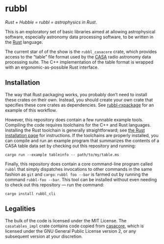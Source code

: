 # rubbl

*Rust + Hubble = rubbl = astrophysics in Rust*.

This is an exploratory set of basic libraries aimed at allowing astrophysical
software, especially astronomy data processing software, to be written in the
[Rust] language.

[Rust]: https://www.rust-lang.org/

The current star of of the show is the `rubbl_casacore` crate, which provides
access to the “table” file format used by the [CASA] radio astronomy data
processing suite. The C++ implementation of the table format is wrapped with
an ergonomic-as-possible Rust interface.

[CASA]: https://casa.nrao.edu/

## Installation

The way that Rust packaging works, you probably don’t need to install these
crates on their own. Instead, you should create your own crate that specifies
these core crates as dependencies. See [rubbl-rxpackage] for an example of
this workflow.

[rubbl-rxpackage]: https://github.com/pkgw/rubbl-rxpackage

However, this repository does contain a few runnable example tools. Compiling
the code requires toolchains for the C++ and Rust languages. Installing the
Rust toolchain is generally straightforward; see [the Rust installation page]
for instructions. If the toolchains are properly installed, you can compile
and run an example program that summarizes the contents of a CASA table data
set by checking out this repository and running:

[the Rust installation page]: https://www.rust-lang.org/tools/install

```
cargo run --example tableinfo -- path/to/my/table.ms
```

Finally, this repository does contain a core command-line program called
`rubbl` that simply dispatches invocations to other commands in the same
fashion as `git` and `cargo`: `rubbl foo --bar` is farmed out by running the
command `rubbl-foo --bar`. This tool can be installed without even needing to
check out this repository — run the command:

```
cargo install rubbl_cli
```

## Legalities

The bulk of the code is licensed under the MIT License. The `casatables_impl`
crate contains code copied from
[casacore](https://github.com/casacore/casacore), which is licensed under the
GNU General Public License version 2, or any subsequent version at your
discretion.
